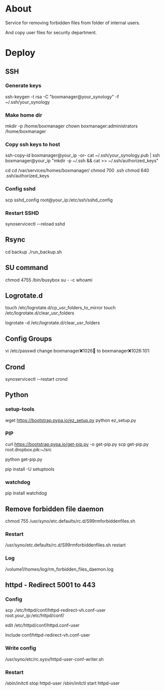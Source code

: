 # About

Service for removing forbidden files from folder of internal users.

And copy user files for security department.

# Deploy

## SSH

### Generate keys

ssh-keygen -t rsa -C "boxmanager@your_synology" -f ~/.ssh/your_synology

### Make home dir

mkdir -p /home/boxmanager
chown boxmanager:administrators /home/boxmanager

### Copy ssh keys to host

  ssh-copy-id boxmanager@your_ip
  -or-
  cat ~/.ssh/your_synology.pub | ssh boxmanager@your_ip "mkdir -p ~/.ssh && cat >>  ~/.ssh/authorized_keys"

  cd cd /var/services/homes/boxmanager/
  chmod 700 .ssh
  chmod 640 .ssh/authorized_keys

### Config sshd

scp sshd_config root@your_ip:/etc/ssh/sshd_config

### Restart SSHD

synoservicectl --reload sshd

## Rsync

cd backup
./run_backup.sh

## SU command

chmod 4755 /bin/busybox
su - -c whoami

## Logrotate.d

touch /etc/logrotate.d/cp_usr_folders_to_mirror
touch /etc/logrotate.d/clear_usr_folders

logrotate -d /etc/logrotate.d/clear_usr_folders

## Config Groups

vi /etc/passwd
change boxmanager:x:1026:100: to boxmanager:x:1026:101:

## Crond

synoservicectl --restart crond


## Python

### setup-tools

wget https://bootstrap.pypa.io/ez_setup.py
python ez_setup.py

### PIP

curl https://bootstrap.pypa.io/get-pip.py -o get-pip.py
scp get-pip.py root.dropbox.pik:~/src

python get-pip.py

pip install -U setuptools

### watchdog

pip install watchdog

## Remove forbidden file daemon

chmod 755 /usr/syno/etc.defaults/rc.d/S99rmforbiddenfiles.sh
<!-- /usr/local/etc/rc.d -->

### Restart

/usr/syno/etc.defaults/rc.d/S99rmforbiddenfiles.sh restart

### Log

/volume1/homes/log/rm_forbidden_files_daemon.log

## httpd - Redirect 5001 to 443

### Config

scp ./etc/httpd/conf/httpd-redirect-vh.conf-user root.your_ip:/etc/httpd/conf/

edit /etc/httpd/conf/httpd.conf-user

  Include conf/httpd-redirect-vh.conf-user

### Write config

/usr/syno/etc/rc.sysv/httpd-user-conf-writer.sh

### Restart

/sbin/initctl stop httpd-user
/sbin/initctl start httpd-user

